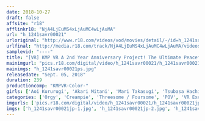 ```yaml
---
date: 2018-10-27
draft: false
affsite: "r18"
afflinkr18: "NjA4LjEuMS4xLjAuMC4wLjAuMA"
url: "h_1241savr00021"
urloriginal: "http://www.r18.com/videos/vod/movies/detail/-/id=h_1241savr00021"
urlfinal: "http://media.r18.com/track/NjA4LjEuMS4xLjAuMC4wLjAuMA/videos/vod/movies/detail/-/id=h_1241savr00021"
samplevid: "----"
title: "[VR] KMP VR A 2nd Year Anniversary Project! The Ultimate Peaceful Offline Fuck Special!! Tsubasa Hachino Akari Mitani Mari Takasugi Aoi Kururugi"
mainimgurl: "pics.r18.com/digital/video/h_1241savr00021/h_1241savr00021ps.jpg"
mainimgs: "h_1241savr00021ps.jpg"
releasedate: "Sept. 05, 2018"
duration: 239
productioncomp: "KMPVR-Color-"
girls: ['Aoi Kururugi', 'Akari Mitani', 'Mari Takasugi', 'Tsubasa Hachino']
categories: ['Orgy', 'Creampie', 'Threesome / Foursome', 'POV', 'VR Exclusive']
imgurls: ['pics.r18.com/digital/video/h_1241savr00021/h_1241savr00021jp-1.jpg', 'pics.r18.com/digital/video/h_1241savr00021/h_1241savr00021jp-2.jpg', 'pics.r18.com/digital/video/h_1241savr00021/h_1241savr00021jp-3.jpg', 'pics.r18.com/digital/video/h_1241savr00021/h_1241savr00021jp-4.jpg', 'pics.r18.com/digital/video/h_1241savr00021/h_1241savr00021jp-5.jpg', 'pics.r18.com/digital/video/h_1241savr00021/h_1241savr00021jp-6.jpg', 'pics.r18.com/digital/video/h_1241savr00021/h_1241savr00021jp-7.jpg', 'pics.r18.com/digital/video/h_1241savr00021/h_1241savr00021jp-8.jpg', 'pics.r18.com/digital/video/h_1241savr00021/h_1241savr00021jp-9.jpg', 'pics.r18.com/digital/video/h_1241savr00021/h_1241savr00021jp-10.jpg', 'pics.r18.com/digital/video/h_1241savr00021/h_1241savr00021jp-11.jpg', 'pics.r18.com/digital/video/h_1241savr00021/h_1241savr00021jp-12.jpg', 'pics.r18.com/digital/video/h_1241savr00021/h_1241savr00021jp-13.jpg', 'pics.r18.com/digital/video/h_1241savr00021/h_1241savr00021jp-14.jpg', 'pics.r18.com/digital/video/h_1241savr00021/h_1241savr00021jp-15.jpg', 'pics.r18.com/digital/video/h_1241savr00021/h_1241savr00021jp-16.jpg', 'pics.r18.com/digital/video/h_1241savr00021/h_1241savr00021jp-17.jpg']
imgs: ['h_1241savr00021jp-1.jpg', 'h_1241savr00021jp-2.jpg', 'h_1241savr00021jp-3.jpg', 'h_1241savr00021jp-4.jpg', 'h_1241savr00021jp-5.jpg', 'h_1241savr00021jp-6.jpg', 'h_1241savr00021jp-7.jpg', 'h_1241savr00021jp-8.jpg', 'h_1241savr00021jp-9.jpg', 'h_1241savr00021jp-10.jpg', 'h_1241savr00021jp-11.jpg', 'h_1241savr00021jp-12.jpg', 'h_1241savr00021jp-13.jpg', 'h_1241savr00021jp-14.jpg', 'h_1241savr00021jp-15.jpg', 'h_1241savr00021jp-16.jpg', 'h_1241savr00021jp-17.jpg']
---
```

